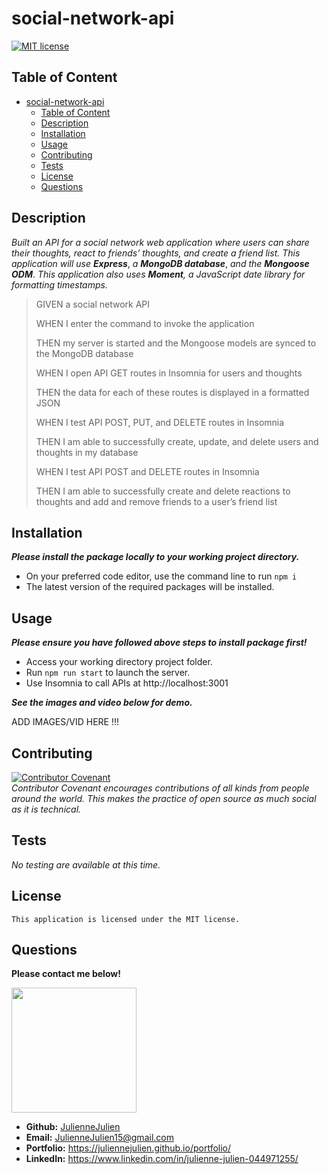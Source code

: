 # social-network-api
[![MIT license](https://img.shields.io/badge/license-MIT-blue.svg)](https://mit-license.org/)

## Table of Content

- [social-network-api](#social-network-api)
  - [Table of Content](#table-of-content)
  - [Description](#description)
  - [Installation](#installation)
  - [Usage](#usage)
  - [Contributing](#contributing)
  - [Tests](#tests)
  - [License](#license)
  - [Questions](#questions)

## Description

*Built an API for a social network web application where users can share their thoughts, react to friends’ thoughts, and create a friend list. This application will use* ***Express***, *a* ***MongoDB database***, *and the* ***Mongoose ODM***. *This application also uses ***Moment***, a JavaScript date library for formatting timestamps.*

>GIVEN a social network API
>
>WHEN I enter the command to invoke the application
>
>THEN my server is started and the Mongoose models are synced to the MongoDB database
>
>WHEN I open API GET routes in Insomnia for users and thoughts
>
>THEN the data for each of these routes is displayed in a formatted JSON
>
>WHEN I test API POST, PUT, and DELETE routes in Insomnia
>
>THEN I am able to successfully create, update, and delete users and thoughts in my database
>
>WHEN I test API POST and DELETE routes in Insomnia
>
>THEN I am able to successfully create and delete reactions to thoughts and add and remove friends to a user’s friend list
>

## Installation
***Please install the package locally to your working project directory.***
- On your preferred code editor, use the command line to run `npm i`
- The latest version of the required packages will be installed.


## Usage
***Please ensure you have followed above steps to install package first!***
- Access your working directory project folder.
- Run `npm run start` to  launch the server.
- Use Insomnia to call APIs at http://localhost:3001

***See the images and video below for demo.***

ADD IMAGES/VID HERE !!!


## Contributing

[![Contributor Covenant](https://img.shields.io/badge/Contributor%20Covenant-2.1-4baaaa.svg)](https://www.contributor-covenant.org/)
<br>*Contributor Covenant encourages contributions of all kinds from people around the world. This makes the practice of open source as much social as it is technical.*

## Tests
*No testing are available at this time.*

## License
    This application is licensed under the MIT license.

## Questions
**Please contact me below!**

<img src="https://avatars.githubusercontent.com/u/117052258?v=4" width="200" height="200" />

- **Github:** [JulienneJulien](https://github.com/JulienneJulien)
- **Email:** JulienneJulien15@gmail.com 
- **Portfolio:** https://juliennejulien.github.io/portfolio/
- **LinkedIn:** https://www.linkedin.com/in/julienne-julien-044971255/
